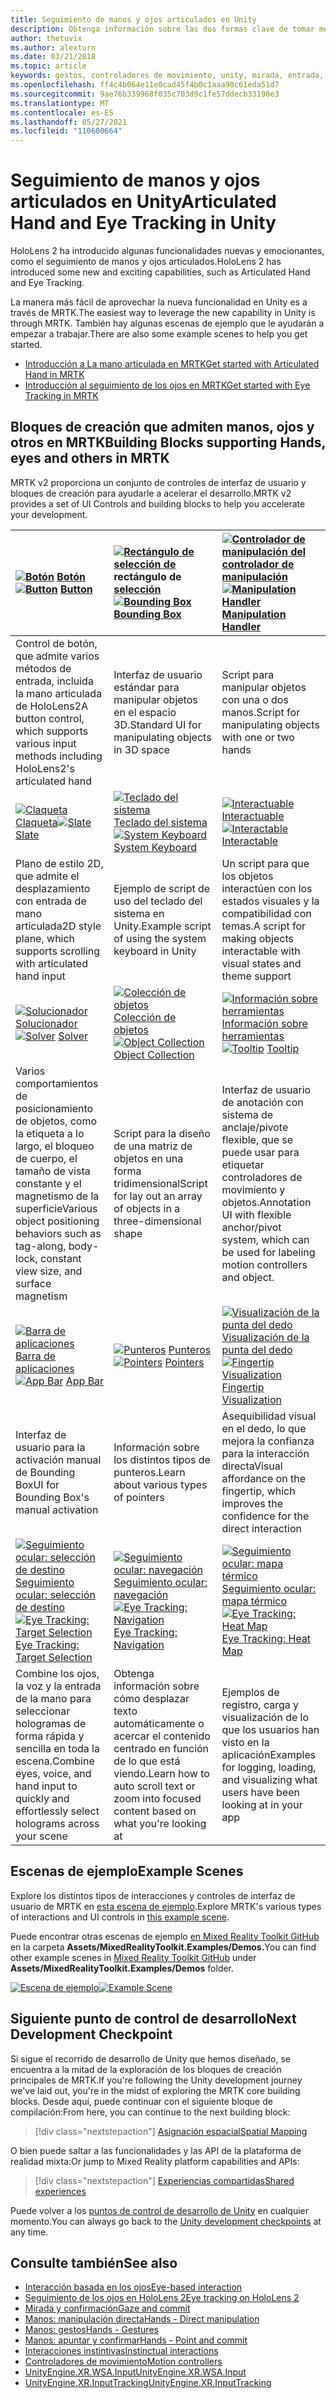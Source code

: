 ```yaml
---
title: Seguimiento de manos y ojos articulados en Unity
description: Obtenga información sobre las dos formas clave de tomar medidas en la mirada en Unity, los gestos de las manos y los controladores de movimiento.
author: thetuvix
ms.author: alexturn
ms.date: 03/21/2018
ms.topic: article
keywords: gestos, controladores de movimiento, unity, mirada, entrada, casco de realidad mixta, casco de realidad mixta de Windows, casco de realidad virtual, MRTK, kit de herramientas Mixed Reality
ms.openlocfilehash: ff4c4b064e11e0cad45f4b0c1aaa90c61eda51d7
ms.sourcegitcommit: 9ae76b339968f035c703d9c1fe57ddecb33198e3
ms.translationtype: MT
ms.contentlocale: es-ES
ms.lasthandoff: 05/27/2021
ms.locfileid: "110600664"
---
```

# <a name="articulated-hand-and-eye-tracking-in-unity"></a><span data-ttu-id="9e3cd-104">Seguimiento de manos y ojos articulados en Unity</span><span class="sxs-lookup"><span data-stu-id="9e3cd-104">Articulated Hand and Eye Tracking in Unity</span></span>

<span data-ttu-id="9e3cd-105">HoloLens 2 ha introducido algunas funcionalidades nuevas y emocionantes, como el seguimiento de manos y ojos articulados.</span><span class="sxs-lookup"><span data-stu-id="9e3cd-105">HoloLens 2 has introduced some new and exciting capabilities, such as Articulated Hand and Eye Tracking.</span></span>

<span data-ttu-id="9e3cd-106">La manera más fácil de aprovechar la nueva funcionalidad en Unity es a través de MRTK.</span><span class="sxs-lookup"><span data-stu-id="9e3cd-106">The easiest way to leverage the new capability in Unity is through MRTK.</span></span> <span data-ttu-id="9e3cd-107">También hay algunas escenas de ejemplo que le ayudarán a empezar a trabajar.</span><span class="sxs-lookup"><span data-stu-id="9e3cd-107">There are also some example scenes to help you get started.</span></span>

* [<span data-ttu-id="9e3cd-108">Introducción a La mano articulada en MRTK</span><span class="sxs-lookup"><span data-stu-id="9e3cd-108">Get started with Articulated Hand  in MRTK</span></span>](/windows/mixed-reality/mrtk-unity/features/input/hand-tracking)
* [<span data-ttu-id="9e3cd-109">Introducción al seguimiento de los ojos en MRTK</span><span class="sxs-lookup"><span data-stu-id="9e3cd-109">Get started with Eye Tracking in MRTK</span></span>](/windows/mixed-reality/mrtk-unity/features/input/eye-tracking/eye-tracking-main)

## <a name="building-blocks-supporting-hands-eyes-and-others-in-mrtk"></a><span data-ttu-id="9e3cd-110">Bloques de creación que admiten manos, ojos y otros en MRTK</span><span class="sxs-lookup"><span data-stu-id="9e3cd-110">Building Blocks supporting Hands, eyes and others in MRTK</span></span>

<span data-ttu-id="9e3cd-111">MRTK v2 proporciona un conjunto de controles de interfaz de usuario y bloques de creación para ayudarle a acelerar el desarrollo.</span><span class="sxs-lookup"><span data-stu-id="9e3cd-111">MRTK v2 provides a set of UI Controls and building blocks to help you accelerate your development.</span></span>

|  <span data-ttu-id="9e3cd-112">[![Botón](images/MRTK_Button_Main.png)](/windows/mixed-reality/mrtk-unity/features/ux-building-blocks/button) [Botón](/windows/mixed-reality/mrtk-unity/features/ux-building-blocks/button)</span><span class="sxs-lookup"><span data-stu-id="9e3cd-112">[![Button](images/MRTK_Button_Main.png)](/windows/mixed-reality/mrtk-unity/features/ux-building-blocks/button) [Button](/windows/mixed-reality/mrtk-unity/features/ux-building-blocks/button)</span></span> | <span data-ttu-id="9e3cd-113">[ ![ Rectángulo de selección de](images/MRTK_BoundingBox_Main.png)](/windows/mixed-reality/mrtk-unity/features/ux-building-blocks/bounding-box) rectángulo de [selección](/windows/mixed-reality/mrtk-unity/features/ux-building-blocks/bounding-box)</span><span class="sxs-lookup"><span data-stu-id="9e3cd-113">[![Bounding Box](images/MRTK_BoundingBox_Main.png)](/windows/mixed-reality/mrtk-unity/features/ux-building-blocks/bounding-box) [Bounding Box](/windows/mixed-reality/mrtk-unity/features/ux-building-blocks/bounding-box)</span></span> | <span data-ttu-id="9e3cd-114">[ ![ Controlador de manipulación del](images/MRTK_Manipulation_Main.png)](/windows/mixed-reality/mrtk-unity/features/ux-building-blocks/manipulation-handler) [controlador de manipulación](/windows/mixed-reality/mrtk-unity/features/ux-building-blocks/manipulation-handler)</span><span class="sxs-lookup"><span data-stu-id="9e3cd-114">[![Manipulation Handler](images/MRTK_Manipulation_Main.png)](/windows/mixed-reality/mrtk-unity/features/ux-building-blocks/manipulation-handler) [Manipulation Handler](/windows/mixed-reality/mrtk-unity/features/ux-building-blocks/manipulation-handler)</span></span> |
|:--- | :--- | :--- |
| <span data-ttu-id="9e3cd-115">Control de botón, que admite varios métodos de entrada, incluida la mano articulada de HoloLens2</span><span class="sxs-lookup"><span data-stu-id="9e3cd-115">A button control, which supports various input methods including HoloLens2's articulated hand</span></span> | <span data-ttu-id="9e3cd-116">Interfaz de usuario estándar para manipular objetos en el espacio 3D.</span><span class="sxs-lookup"><span data-stu-id="9e3cd-116">Standard UI for manipulating objects in 3D space</span></span> | <span data-ttu-id="9e3cd-117">Script para manipular objetos con una o dos manos.</span><span class="sxs-lookup"><span data-stu-id="9e3cd-117">Script for manipulating objects with one or two hands</span></span> |
|  <span data-ttu-id="9e3cd-118">[![Claqueta](images/MRTK_Slate_Main.png)](/windows/mixed-reality/mrtk-unity/features/ux-building-blocks/slate) [Claqueta](/windows/mixed-reality/mrtk-unity/features/ux-building-blocks/slate)</span><span class="sxs-lookup"><span data-stu-id="9e3cd-118">[![Slate](images/MRTK_Slate_Main.png)](/windows/mixed-reality/mrtk-unity/features/ux-building-blocks/slate) [Slate](/windows/mixed-reality/mrtk-unity/features/ux-building-blocks/slate)</span></span> | <span data-ttu-id="9e3cd-119">[![Teclado del sistema](images/MRTK_SystemKeyboard_Main.png)](/windows/mixed-reality/mrtk-unity/features/ux-building-blocks/system-keyboard) [Teclado del sistema](/windows/mixed-reality/mrtk-unity/features/ux-building-blocks/system-keyboard)</span><span class="sxs-lookup"><span data-stu-id="9e3cd-119">[![System Keyboard](images/MRTK_SystemKeyboard_Main.png)](/windows/mixed-reality/mrtk-unity/features/ux-building-blocks/system-keyboard) [System Keyboard](/windows/mixed-reality/mrtk-unity/features/ux-building-blocks/system-keyboard)</span></span> | <span data-ttu-id="9e3cd-120">[![Interactuable](images/InteractableExamples.png)](/windows/mixed-reality/mrtk-unity/features/ux-building-blocks/interactable) [Interactuable](/windows/mixed-reality/mrtk-unity/features/ux-building-blocks/interactable)</span><span class="sxs-lookup"><span data-stu-id="9e3cd-120">[![Interactable](images/InteractableExamples.png)](/windows/mixed-reality/mrtk-unity/features/ux-building-blocks/interactable) [Interactable](/windows/mixed-reality/mrtk-unity/features/ux-building-blocks/interactable)</span></span> |
| <span data-ttu-id="9e3cd-121">Plano de estilo 2D, que admite el desplazamiento con entrada de mano articulada</span><span class="sxs-lookup"><span data-stu-id="9e3cd-121">2D style plane, which supports scrolling with articulated hand input</span></span> | <span data-ttu-id="9e3cd-122">Ejemplo de script de uso del teclado del sistema en Unity.</span><span class="sxs-lookup"><span data-stu-id="9e3cd-122">Example script of using the system keyboard in Unity</span></span>  | <span data-ttu-id="9e3cd-123">Un script para que los objetos interactúen con los estados visuales y la compatibilidad con temas.</span><span class="sxs-lookup"><span data-stu-id="9e3cd-123">A script for making objects interactable with visual states and theme support</span></span> |
|  <span data-ttu-id="9e3cd-124">[![Solucionador](images/MRTK_Solver_Main.png)](/windows/mixed-reality/mrtk-unity/features/ux-building-blocks/solvers/solver) [Solucionador](/windows/mixed-reality/mrtk-unity/features/ux-building-blocks/solvers/solver)</span><span class="sxs-lookup"><span data-stu-id="9e3cd-124">[![Solver](images/MRTK_Solver_Main.png)](/windows/mixed-reality/mrtk-unity/features/ux-building-blocks/solvers/solver) [Solver](/windows/mixed-reality/mrtk-unity/features/ux-building-blocks/solvers/solver)</span></span> | <span data-ttu-id="9e3cd-125">[![Colección de objetos ](images/MRTK_ObjectCollection_Main.png)](/windows/mixed-reality/mrtk-unity/features/ux-building-blocks/object-collection) [Colección de objetos ](/windows/mixed-reality/mrtk-unity/features/ux-building-blocks/object-collection)</span><span class="sxs-lookup"><span data-stu-id="9e3cd-125">[![Object Collection](images/MRTK_ObjectCollection_Main.png)](/windows/mixed-reality/mrtk-unity/features/ux-building-blocks/object-collection) [Object Collection](/windows/mixed-reality/mrtk-unity/features/ux-building-blocks/object-collection)</span></span> | <span data-ttu-id="9e3cd-126">[![Información sobre herramientas](images/MRTK_Tooltip_Main.png)](/windows/mixed-reality/mrtk-unity/features/ux-building-blocks/tooltip) [Información sobre herramientas](/windows/mixed-reality/mrtk-unity/features/ux-building-blocks/tooltip)</span><span class="sxs-lookup"><span data-stu-id="9e3cd-126">[![Tooltip](images/MRTK_Tooltip_Main.png)](/windows/mixed-reality/mrtk-unity/features/ux-building-blocks/tooltip) [Tooltip](/windows/mixed-reality/mrtk-unity/features/ux-building-blocks/tooltip)</span></span> |
| <span data-ttu-id="9e3cd-127">Varios comportamientos de posicionamiento de objetos, como la etiqueta a lo largo, el bloqueo de cuerpo, el tamaño de vista constante y el magnetismo de la superficie</span><span class="sxs-lookup"><span data-stu-id="9e3cd-127">Various object positioning behaviors such as tag-along, body-lock, constant view size, and surface magnetism</span></span> | <span data-ttu-id="9e3cd-128">Script para la diseño de una matriz de objetos en una forma tridimensional</span><span class="sxs-lookup"><span data-stu-id="9e3cd-128">Script for lay out an array of objects in a three-dimensional shape</span></span> | <span data-ttu-id="9e3cd-129">Interfaz de usuario de anotación con sistema de anclaje/pivote flexible, que se puede usar para etiquetar controladores de movimiento y objetos.</span><span class="sxs-lookup"><span data-stu-id="9e3cd-129">Annotation UI with flexible anchor/pivot system, which can be used for labeling motion controllers and object.</span></span> |
|  <span data-ttu-id="9e3cd-130">[![Barra de aplicaciones](images/MRTK_AppBar_Main.png)](/windows/mixed-reality/mrtk-unity/features/ux-building-blocks/app-bar) [Barra de aplicaciones](/windows/mixed-reality/mrtk-unity/features/ux-building-blocks/app-bar)</span><span class="sxs-lookup"><span data-stu-id="9e3cd-130">[![App Bar](images/MRTK_AppBar_Main.png)](/windows/mixed-reality/mrtk-unity/features/ux-building-blocks/app-bar) [App Bar](/windows/mixed-reality/mrtk-unity/features/ux-building-blocks/app-bar)</span></span> | <span data-ttu-id="9e3cd-131">[![Punteros](images/MRTK_Pointer_Main.png)](/windows/mixed-reality/mrtk-unity/features/input/pointers) [Punteros](/windows/mixed-reality/mrtk-unity/features/input/pointers)</span><span class="sxs-lookup"><span data-stu-id="9e3cd-131">[![Pointers](images/MRTK_Pointer_Main.png)](/windows/mixed-reality/mrtk-unity/features/input/pointers) [Pointers](/windows/mixed-reality/mrtk-unity/features/input/pointers)</span></span> | <span data-ttu-id="9e3cd-132">[![Visualización de la punta del dedo](images/MRTK_FingertipVisualization_Main.png)](/windows/mixed-reality/mrtk-unity/features/ux-building-blocks/fingertip-visualization) [Visualización de la punta del dedo](/windows/mixed-reality/mrtk-unity/features/ux-building-blocks/fingertip-visualization)</span><span class="sxs-lookup"><span data-stu-id="9e3cd-132">[![Fingertip Visualization](images/MRTK_FingertipVisualization_Main.png)](/windows/mixed-reality/mrtk-unity/features/ux-building-blocks/fingertip-visualization) [Fingertip Visualization](/windows/mixed-reality/mrtk-unity/features/ux-building-blocks/fingertip-visualization)</span></span> |
| <span data-ttu-id="9e3cd-133">Interfaz de usuario para la activación manual de Bounding Box</span><span class="sxs-lookup"><span data-stu-id="9e3cd-133">UI for Bounding Box's manual activation</span></span> | <span data-ttu-id="9e3cd-134">Información sobre los distintos tipos de punteros.</span><span class="sxs-lookup"><span data-stu-id="9e3cd-134">Learn about various types of pointers</span></span> | <span data-ttu-id="9e3cd-135">Asequibilidad visual en el dedo, lo que mejora la confianza para la interacción directa</span><span class="sxs-lookup"><span data-stu-id="9e3cd-135">Visual affordance on the fingertip, which improves the confidence for the direct interaction</span></span> |
|  <span data-ttu-id="9e3cd-136">[![Seguimiento ocular: selección de destino](images/mrtk_et_targetselect.png)](/windows/mixed-reality/mrtk-unity/features/input/eye-tracking/eye-tracking-target-selection) [Seguimiento ocular: selección de destino](/windows/mixed-reality/mrtk-unity/features/input/eye-tracking/eye-tracking-target-selection)</span><span class="sxs-lookup"><span data-stu-id="9e3cd-136">[![Eye Tracking: Target Selection](images/mrtk_et_targetselect.png)](/windows/mixed-reality/mrtk-unity/features/input/eye-tracking/eye-tracking-target-selection) [Eye Tracking: Target Selection](/windows/mixed-reality/mrtk-unity/features/input/eye-tracking/eye-tracking-target-selection)</span></span> | <span data-ttu-id="9e3cd-137">[![Seguimiento ocular: navegación](images/mrtk_et_navigation.png)](/windows/mixed-reality/mrtk-unity/features/input/eye-tracking/eye-tracking-navigation) [Seguimiento ocular: navegación](/windows/mixed-reality/mrtk-unity/features/input/eye-tracking/eye-tracking-navigation)</span><span class="sxs-lookup"><span data-stu-id="9e3cd-137">[![Eye Tracking: Navigation](images/mrtk_et_navigation.png)](/windows/mixed-reality/mrtk-unity/features/input/eye-tracking/eye-tracking-navigation) [Eye Tracking: Navigation](/windows/mixed-reality/mrtk-unity/features/input/eye-tracking/eye-tracking-navigation)</span></span> | <span data-ttu-id="9e3cd-138">[![Seguimiento ocular: mapa térmico](images/mrtk_et_heatmaps.png)](https://microsoft.github.io/MixedRealityToolkit-Unity/Documentation/EyeTracking/EyeTracking_Visualization.html) [Seguimiento ocular: mapa térmico](https://microsoft.github.io/MixedRealityToolkit-Unity/Documentation/EyeTracking/EyeTracking_Visualization.html)</span><span class="sxs-lookup"><span data-stu-id="9e3cd-138">[![Eye Tracking: Heat Map](images/mrtk_et_heatmaps.png)](https://microsoft.github.io/MixedRealityToolkit-Unity/Documentation/EyeTracking/EyeTracking_Visualization.html) [Eye Tracking: Heat Map](https://microsoft.github.io/MixedRealityToolkit-Unity/Documentation/EyeTracking/EyeTracking_Visualization.html)</span></span> |
| <span data-ttu-id="9e3cd-139">Combine los ojos, la voz y la entrada de la mano para seleccionar hologramas de forma rápida y sencilla en toda la escena.</span><span class="sxs-lookup"><span data-stu-id="9e3cd-139">Combine eyes, voice, and hand input to quickly and effortlessly select holograms across your scene</span></span> | <span data-ttu-id="9e3cd-140">Obtenga información sobre cómo desplazar texto automáticamente o acercar el contenido centrado en función de lo que está viendo.</span><span class="sxs-lookup"><span data-stu-id="9e3cd-140">Learn how to auto scroll text or zoom into focused content based on what you're looking at</span></span>| <span data-ttu-id="9e3cd-141">Ejemplos de registro, carga y visualización de lo que los usuarios han visto en la aplicación</span><span class="sxs-lookup"><span data-stu-id="9e3cd-141">Examples for logging, loading, and visualizing what users have been looking at in your app</span></span> |

## <a name="example-scenes"></a><span data-ttu-id="9e3cd-142">Escenas de ejemplo</span><span class="sxs-lookup"><span data-stu-id="9e3cd-142">Example Scenes</span></span>

<span data-ttu-id="9e3cd-143">Explore los distintos tipos de interacciones y controles de interfaz de usuario de MRTK en [esta escena de ejemplo](https://microsoft.github.io/MixedRealityToolkit-Unity/Documentation/README_HandInteractionExamples.html).</span><span class="sxs-lookup"><span data-stu-id="9e3cd-143">Explore MRTK's various types of interactions and UI controls in [this example scene](https://microsoft.github.io/MixedRealityToolkit-Unity/Documentation/README_HandInteractionExamples.html).</span></span>

<span data-ttu-id="9e3cd-144">Puede encontrar otras escenas de ejemplo [en Mixed Reality Toolkit GitHub](https://github.com/Microsoft/MixedRealityToolkit-Unity) en la carpeta **Assets/MixedRealityToolkit.Examples/Demos.**</span><span class="sxs-lookup"><span data-stu-id="9e3cd-144">You can find  other example scenes in [Mixed Reality Toolkit GitHub](https://github.com/Microsoft/MixedRealityToolkit-Unity) under **Assets/MixedRealityToolkit.Examples/Demos** folder.</span></span>

<span data-ttu-id="9e3cd-145">[![Escena de ejemplo](images/MRTK_Examples.png)](/windows/mixed-reality/mrtk-unity/features/example-scenes/hand-interaction-examples)</span><span class="sxs-lookup"><span data-stu-id="9e3cd-145">[![Example Scene](images/MRTK_Examples.png)](/windows/mixed-reality/mrtk-unity/features/example-scenes/hand-interaction-examples)</span></span>

## <a name="next-development-checkpoint"></a><span data-ttu-id="9e3cd-146">Siguiente punto de control de desarrollo</span><span class="sxs-lookup"><span data-stu-id="9e3cd-146">Next Development Checkpoint</span></span>

<span data-ttu-id="9e3cd-147">Si sigue el recorrido de desarrollo de Unity que hemos diseñado, se encuentra a la mitad de la exploración de los bloques de creación principales de MRTK.</span><span class="sxs-lookup"><span data-stu-id="9e3cd-147">If you're following the Unity development journey we've laid out, you're in the midst of exploring the MRTK core building blocks.</span></span> <span data-ttu-id="9e3cd-148">Desde aquí, puede continuar con el siguiente bloque de compilación:</span><span class="sxs-lookup"><span data-stu-id="9e3cd-148">From here, you can continue to the next building block:</span></span>

> [!div class="nextstepaction"]
> [<span data-ttu-id="9e3cd-149">Asignación espacial</span><span class="sxs-lookup"><span data-stu-id="9e3cd-149">Spatial Mapping</span></span>](spatial-mapping-in-unity.md)

<span data-ttu-id="9e3cd-150">O bien puede saltar a las funcionalidades y las API de la plataforma de realidad mixta:</span><span class="sxs-lookup"><span data-stu-id="9e3cd-150">Or jump to Mixed Reality platform capabilities and APIs:</span></span>

> [!div class="nextstepaction"]
> [<span data-ttu-id="9e3cd-151">Experiencias compartidas</span><span class="sxs-lookup"><span data-stu-id="9e3cd-151">Shared experiences</span></span>](shared-experiences-in-unity.md)

<span data-ttu-id="9e3cd-152">Puede volver a los [puntos de control de desarrollo de Unity](unity-development-overview.md#2-core-building-blocks) en cualquier momento.</span><span class="sxs-lookup"><span data-stu-id="9e3cd-152">You can always go back to the [Unity development checkpoints](unity-development-overview.md#2-core-building-blocks) at any time.</span></span>

## <a name="see-also"></a><span data-ttu-id="9e3cd-153">Consulte también</span><span class="sxs-lookup"><span data-stu-id="9e3cd-153">See also</span></span>

* [<span data-ttu-id="9e3cd-154">Interacción basada en los ojos</span><span class="sxs-lookup"><span data-stu-id="9e3cd-154">Eye-based interaction</span></span>](../../design/eye-gaze-interaction.md)
* [<span data-ttu-id="9e3cd-155">Seguimiento de los ojos en HoloLens 2</span><span class="sxs-lookup"><span data-stu-id="9e3cd-155">Eye tracking on HoloLens 2</span></span>](../../design/eye-tracking.md)
* [<span data-ttu-id="9e3cd-156">Mirada y confirmación</span><span class="sxs-lookup"><span data-stu-id="9e3cd-156">Gaze and commit</span></span>](../../design/gaze-and-commit.md)
* [<span data-ttu-id="9e3cd-157">Manos: manipulación directa</span><span class="sxs-lookup"><span data-stu-id="9e3cd-157">Hands - Direct manipulation</span></span>](../../design/direct-manipulation.md)
* [<span data-ttu-id="9e3cd-158">Manos: gestos</span><span class="sxs-lookup"><span data-stu-id="9e3cd-158">Hands - Gestures</span></span>](../../design/gaze-and-commit.md#composite-gestures)
* [<span data-ttu-id="9e3cd-159">Manos: apuntar y confirmar</span><span class="sxs-lookup"><span data-stu-id="9e3cd-159">Hands - Point and commit</span></span>](../../design/point-and-commit.md)
* [<span data-ttu-id="9e3cd-160">Interacciones instintivas</span><span class="sxs-lookup"><span data-stu-id="9e3cd-160">Instinctual interactions</span></span>](../../design/interaction-fundamentals.md)
* [<span data-ttu-id="9e3cd-161">Controladores de movimiento</span><span class="sxs-lookup"><span data-stu-id="9e3cd-161">Motion controllers</span></span>](../../design/motion-controllers.md)
* [<span data-ttu-id="9e3cd-162">UnityEngine.XR.WSA.Input</span><span class="sxs-lookup"><span data-stu-id="9e3cd-162">UnityEngine.XR.WSA.Input</span></span>](https://docs.unity3d.com/ScriptReference/XR.WSA.Input.InteractionManager.html)
* [<span data-ttu-id="9e3cd-163">UnityEngine.XR.InputTracking</span><span class="sxs-lookup"><span data-stu-id="9e3cd-163">UnityEngine.XR.InputTracking</span></span>](https://docs.unity3d.com/ScriptReference/XR.InputTracking.html)
